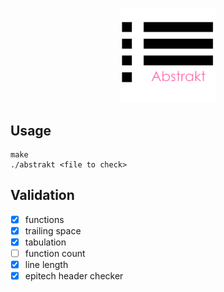 <p align="center">
    <a><img src="https://raw.githubusercontent.com/Neotoxic-off/Abstrakt/main/img/logo.png" width=30% height=30%></a>
</p>

## Usage
```
make
./abstrakt <file to check>
```

## Validation

- [X] functions
- [X] trailing space
- [X] tabulation
- [ ] function count
- [X] line length
- [X] epitech header checker
